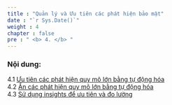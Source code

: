 ```yaml
---
title : "Quản lý và Ưu tiên các phát hiện bảo mật"
date : "`r Sys.Date()`"
weight : 4
chapter : false
pre : " <b> 4. </b> "
---
```


### Nội dung:

4.1 [Ưu tiên các phát hiện quy mô lớn bằng tự động hóa](./4.1/)\
4.2 [Ẩn các phát hiện quy mô lớn bằng tự động hóa](./4.2/)\
4.3 [Sử dụng insights để ưu tiên và đo lường](./4.3)